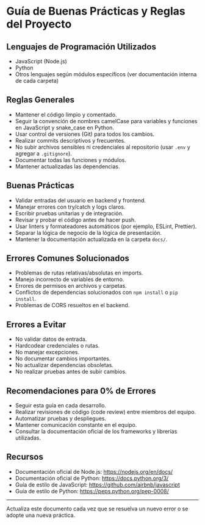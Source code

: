 # Guía de Buenas Prácticas y Reglas del Proyecto

## Lenguajes de Programación Utilizados
- JavaScript (Node.js)
- Python
- Otros lenguajes según módulos específicos (ver documentación interna de cada carpeta)

## Reglas Generales
- Mantener el código limpio y comentado.
- Seguir la convención de nombres camelCase para variables y funciones en JavaScript y snake_case en Python.
- Usar control de versiones (Git) para todos los cambios.
- Realizar commits descriptivos y frecuentes.
- No subir archivos sensibles ni credenciales al repositorio (usar `.env` y agregar a `.gitignore`).
- Documentar todas las funciones y módulos.
- Mantener actualizadas las dependencias.

## Buenas Prácticas
- Validar entradas del usuario en backend y frontend.
- Manejar errores con try/catch y logs claros.
- Escribir pruebas unitarias y de integración.
- Revisar y probar el código antes de hacer push.
- Usar linters y formateadores automáticos (por ejemplo, ESLint, Prettier).
- Separar la lógica de negocio de la lógica de presentación.
- Mantener la documentación actualizada en la carpeta `docs/`.

## Errores Comunes Solucionados
- Problemas de rutas relativas/absolutas en imports.
- Manejo incorrecto de variables de entorno.
- Errores de permisos en archivos y carpetas.
- Conflictos de dependencias solucionados con `npm install` o `pip install`.
- Problemas de CORS resueltos en el backend.

## Errores a Evitar
- No validar datos de entrada.
- Hardcodear credenciales o rutas.
- No manejar excepciones.
- No documentar cambios importantes.
- No actualizar dependencias obsoletas.
- No realizar pruebas antes de subir cambios.

## Recomendaciones para 0% de Errores
- Seguir esta guía en cada desarrollo.
- Realizar revisiones de código (code review) entre miembros del equipo.
- Automatizar pruebas y despliegues.
- Mantener comunicación constante en el equipo.
- Consultar la documentación oficial de los frameworks y librerías utilizadas.

## Recursos
- Documentación oficial de Node.js: https://nodejs.org/en/docs/
- Documentación oficial de Python: https://docs.python.org/3/
- Guía de estilo de JavaScript: https://github.com/airbnb/javascript
- Guía de estilo de Python: https://peps.python.org/pep-0008/

---

Actualiza este documento cada vez que se resuelva un nuevo error o se adopte una nueva práctica.
